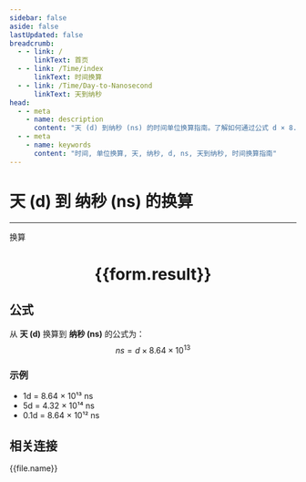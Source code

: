 ```yaml
---
sidebar: false
aside: false
lastUpdated: false
breadcrumb:
  - - link: /
      linkText: 首页
  - - link: /Time/index
      linkText: 时间换算
  - - link: /Time/Day-to-Nanosecond
      linkText: 天到纳秒
head:
  - - meta
    - name: description
      content: "天 (d) 到纳秒 (ns) 的时间单位换算指南。了解如何通过公式 d × 8.64 × 10¹³ 换算为纳秒。"
  - - meta
    - name: keywords
      content: "时间, 单位换算, 天, 纳秒, d, ns, 天到纳秒, 时间换算指南"
---
```

# 天 (d) 到 纳秒 (ns) 的换算

---
<script setup>
import { onMounted, reactive, inject, ref } from 'vue'
import { NButton,NForm ,NFormItem,NInput,NInputNumber,NSelect,NCard,useMessage,NGrid ,NGi  } from 'naive-ui'
import { defineClientComponent } from 'vitepress'
import { Time } from '../../files';

const convert = inject('convert')

const form = reactive({
  number: null,
  result: '',
})

const convertHandler = () => {
  if (form.number !== null && !isNaN(form.number)) {
    const convertedValue = parseFloat(form.number) * 86400000000000
    form.result = `${form.number}d = ${convertedValue.toFixed(0)}ns`
  } else {
    form.result = '请输入有效的数值。'
  }
}
</script>

<n-form size="large" :model="form">
  <n-form-item label="天 (d)">
    <n-input-number v-model:value="form.number" placeholder="输入天" style="width: 100%" />
  </n-form-item>
  <n-form-item>
    <n-button type="primary" @click="convertHandler" block>换算</n-button>
  </n-form-item>
</n-form>

<n-card  embedded :bordered="false" hoverable>
  <div  style="text-align:center">
    <h1>{{form.result}}</h1>
  </div>
</n-card>

## 公式

从 **天 (d)** 换算到 **纳秒 (ns)** 的公式为：
$$ ns = d \times 8.64 \times 10^{13} $$

### 示例
- 1d = 8.64 × 10¹³ ns
- 5d = 4.32 × 10¹⁴ ns
- 0.1d = 8.64 × 10¹² ns
## 相关连接
<n-grid x-gap="12" :cols="4">
  <n-gi v-for="(file, index) in Time" :key="index">
    <n-button
      text
      tag="a"
      :href="file.path"
      type="primary"
    >
      {{file.name}}
    </n-button>
  </n-gi>
</n-grid>